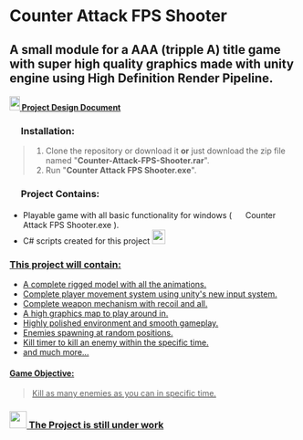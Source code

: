 # Counter Attack FPS Shooter
## A small module for a AAA (tripple A) title game with super high quality graphics made with unity engine using High Definition Render Pipeline.

#### <a href= "https://github.com/lemesherry/Counter-Attack-FPS-Shooter/blob/main/Project%20Design%20Doc%20(%20counter-attack-FPS-Shooter%20).docx"> <img src="https://www.nicepng.com/png/full/265-2650455_about-this-issue-document-icon-orange.png" width="18" height="25" /> [Project Design Document](https://github.com/lemesherry/Counter-Attack-FPS-Shooter/blob/main/Project%20Design%20Doc%20(%20counter-attack-FPS-Shooter%20).docx)

### <img src="https://iconarchive.com/download/i97803/bokehlicia/pacifica/system-software-installer.ico" width="16" height="16" />  Installation:
> 1. Clone the repository or download it **or** just download the zip file named "**Counter-Attack-FPS-Shooter.rar**".
> 2. Run "**Counter Attack FPS Shooter.exe**".

### <img src="https://www.iconpacks.net/icons/2/free-folder-icon-1484-thumb.png" width="16" height="16" />  Project Contains:
* Playable game with all basic functionality for windows ( <img src="https://cdn.pixabay.com/photo/2016/10/30/23/05/controller-1784573_960_720.png" width="16" height="16" /> Counter Attack FPS Shooter.exe ).
* C# scripts created for this project <a href= "https://github.com/lemesherry/Counter-Attack-FPS-Shooter/tree/main/Scripts"> <img src="https://icons-for-free.com/iconfiles/png/512/data+documents+file+format+programming+script+icon-1320166970496668764.png" width="23" height="25" />

### This project will contain:
* A complete rigged model with all the animations.
* Complete player movement system using unity's new input system.
* Complete weapon mechanism with recoil and all.
* A high graphics map to play around in.
* Highly polished environment and smooth gameplay.
* Enemies spawning at random positions.
* Kill timer to kill an enemy within the specific time.
* and much more...

#### Game Objective:
> Kill as many enemies as you can in specific time.


### <img src="https://www.pngall.com/wp-content/uploads/2017/05/Alert-Download-PNG.png" width="30" height="30" />   The Project is still under work
